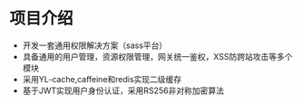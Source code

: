 # 项目介绍
- 开发一套通用权限解决方案（sass平台）
- 具备通用的用户管理，资源权限管理，网关统一鉴权，XSS防跨站攻击等多个模块
- 采用YL-cache,caffeine和redis实现二级缓存
- 基于JWT实现用户身份认证，采用RS256非对称加密算法

